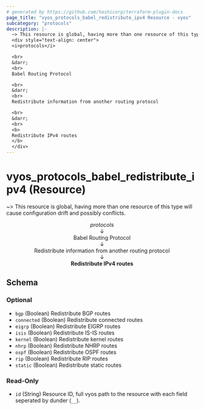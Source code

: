 ```yaml
---
# generated by https://github.com/hashicorp/terraform-plugin-docs
page_title: "vyos_protocols_babel_redistribute_ipv4 Resource - vyos"
subcategory: "protocols"
description: |-
  ~> This resource is global, having more than one resource of this type will cause configuration drift and possibly conflicts.
  <div style="text-align: center">
  <i>protocols</i>

  <br>
  &darr;
  <br>
  Babel Routing Protocol

  <br>
  &darr;
  <br>
  Redistribute information from another routing protocol

  <br>
  &darr;
  <br>
  <b>
  Redistribute IPv4 routes
  </b>
  </div>
---
```


# vyos_protocols_babel_redistribute_ipv4 (Resource)

~> This resource is global, having more than one resource of this type will cause configuration drift and possibly conflicts.

<div style="text-align: center">
<i>protocols</i>

<br>
&darr;
<br>
Babel Routing Protocol

<br>
&darr;
<br>
Redistribute information from another routing protocol

<br>
&darr;
<br>
<b>
Redistribute IPv4 routes
</b>
</div>



<!-- schema generated by tfplugindocs -->
## Schema

### Optional

- `bgp` (Boolean) Redistribute BGP routes
- `connected` (Boolean) Redistribute connected routes
- `eigrp` (Boolean) Redistribute EIGRP routes
- `isis` (Boolean) Redistribute IS-IS routes
- `kernel` (Boolean) Redistribute kernel routes
- `nhrp` (Boolean) Redistribute NHRP routes
- `ospf` (Boolean) Redistribute OSPF routes
- `rip` (Boolean) Redistribute RIP routes
- `static` (Boolean) Redistribute static routes

### Read-Only

- `id` (String) Resource ID, full vyos path to the resource with each field seperated by dunder (`__`).
